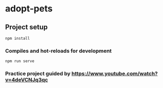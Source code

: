 # adopt-pets

## Project setup
```
npm install
```

### Compiles and hot-reloads for development
```
npm run serve
```

### Practice project guided by https://www.youtube.com/watch?v=4deVCNJq3qc
